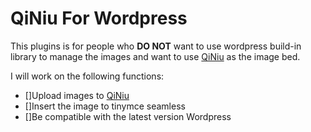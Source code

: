 QiNiu For Wordpress
===============

This plugins is for people who **DO NOT** want to use wordpress build-in library to manage the images and want to use [QiNiu][qiniu] as the image bed.

I will work on the following functions:
* []Upload images to [QiNiu][qiniu]
* []Insert the image to tinymce seamless
* []Be compatible with the latest version Wordpress

[qiniu]: http://www.qiniu.com "QiNiu"
